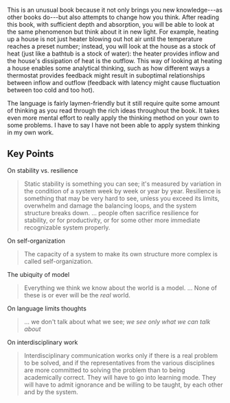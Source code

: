 <!-- 2023-thinking-in-systems -->

This is an unusual book because it not only brings you new knowledge---as other books do---but also attempts to change how you think.
After reading this book, with sufficient depth and absorption, you will be able to look at the same phenomenon but think about it in new light.
For example, heating up a house is not just heater blowing out hot air until the temperature reaches a preset number; instead, you will look at the house as a stock of heat (just like a bathtub is a stock of water): the heater provides inflow and the house's dissipation of heat is the outflow.
This way of looking at heating a house enables some analytical thinking, such as how different ways a thermostat provides feedback might result in suboptimal relationships between inflow and outflow (feedback with latency might cause fluctuation between too cold and too hot).

The language is fairly laymen-friendly but it still require quite some amount of thinking as you read through the rich ideas throughout the book. It takes even more mental effort to really apply the thinking method on your own to some problems.
I have to say I have not been able to apply system thinking in my own work.

## Key Points
On stability vs. resilience
> Static stability is something you can see; it's measured by variation in the condition of a system week by week or year by year. Resilience is something that may be very hard to see, unless you exceed its limits, overwhelm and damage the balancing loops, and the system structure breaks down. ... people often sacrifice resilience for stability, or for productivity, or for some other more immediate recognizable system properly.

On self-organization
> The capacity of a system to make its own structure more complex is called self-organization.

The ubiquity of model
> Everything we think we know about the world is a model. ... None of these is or ever will be the *real* world.

On language limits thoughts
> ... we don't talk about what we see; *we see only what we can talk about*

On interdisciplinary work
> Interdisciplinary communication works only if there is a real problem to be solved, and if the representatives from the various disciplines are more committed to solving the problem than to being academically correct. They will have to go into learning mode. They will have to admit ignorance and be willing to be taught, by each other and by the system.